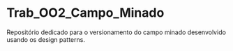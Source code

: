 # Trab_OO2_Campo_Minado
Repositório dedicado para o versionamento do campo minado desenvolvido usando os design patterns.

